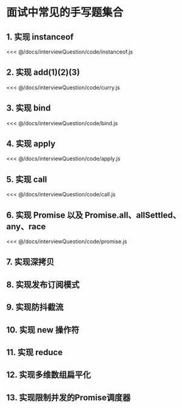 # 面试中常见的手写题集合

## 1. 实现 instanceof
<<< @/docs/interviewQuestion/code/instanceof.js


## 2. 实现 add(1)(2)(3)
<<< @/docs/interviewQuestion/code/curry.js

## 3. 实现 bind
<<< @/docs/interviewQuestion/code/bind.js

## 4. 实现 apply
<<< @/docs/interviewQuestion/code/apply.js

## 5. 实现 call
<<< @/docs/interviewQuestion/code/call.js

## 6. 实现 Promise 以及 Promise.all、allSettled、any、race
<<< @/docs/interviewQuestion/code/promise.js

## 7. 实现深拷贝

## 8. 实现发布订阅模式

## 9. 实现防抖截流

## 10. 实现 new 操作符

## 11. 实现 reduce

## 12. 实现多维数组扁平化

## 13. 实现限制并发的Promise调度器